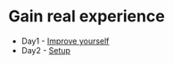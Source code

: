 # Gain real experience 

* Day1 - [Improve yourself](https://github.com/sdonapar/job_training/blob/master/Day1.md)
* Day2 - [Setup](https://github.com/sdonapar/job_training/blob/master/Day2.md)
